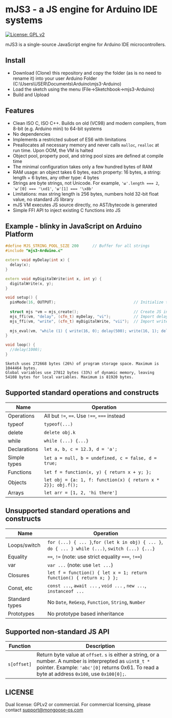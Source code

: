 # mJS3 - a JS engine for Arduino IDE systems

[![License: GPL v2](https://img.shields.io/badge/License-GPL%20v2-blue.svg)](https://www.gnu.org/licenses/old-licenses/gpl-2.0.en.html)

mJS3 is a single-source JavaScript engine for Arduino IDE microcontrollers.

## Install

- Download (Clone) this repository and copy the folder (as is no need to rename it) into your user Arduino Folder (C:\Users\USER\Documents\Arduino\mjs3-Arduino)
- Load the sketch using the menu (File->Sketchbook->mjs3-Arduino)
- Build and Upload

## Features

- Clean ISO C, ISO C++. Builds on old (VC98) and modern compilers, from 8-bit (e.g. Arduino mini) to 64-bit systems
- No dependencies
- Implements a restricted subset of ES6 with limitations
- Preallocates all necessary memory and never calls `malloc`, `realloc`
  at run time. Upon OOM, the VM is halted
- Object pool, property pool, and string pool sizes are defined at compile time
- The minimal configuration takes only a few hundred bytes of RAM
- RAM usage: an object takes 6 bytes, each property: 16 bytes,
  a string: length + 6 bytes, any other type: 4 bytes
- Strings are byte strings, not Unicode.
  For example, `'ы'.length === 2`, `'ы'[0] === '\xd1'`, `'ы'[1] === '\x8b'`
- Limitations: max string length is 256 bytes, numbers hold
  32-bit float value, no standard JS library
- mJS VM executes JS source directly, no AST/bytecode is generated
- Simple FFI API to inject existing C functions into JS

## Example - blinky in JavaScript on Arduino Platform

```c++
#define MJS_STRING_POOL_SIZE 200      // Buffer for all strings
#include "mjs3-Arduino.c"                     

extern void myDelay(int x) { 
  delay(x);
}

extern void myDigitalWrite(int x, int y) {
  digitalWrite(x, y);
}

void setup() {
  pinMode(16, OUTPUT);                                  // Initialize the LED_BUILTIN pin as an output
  
  struct mjs *vm = mjs_create();                        // Create JS instance
  mjs_ffi(vm, "delay", (cfn_t) myDelay, "vi");          // Import delay()
  mjs_ffi(vm, "write", (cfn_t) myDigitalWrite, "vii");  // Import write()
  
  mjs_eval(vm, "while (1) { write(16, 0); delay(500); write(16, 1); delay(500); }", -1);
}

void loop() {
  //delay(1000);
}

```

```
Sketch uses 272668 bytes (26%) of program storage space. Maximum is 1044464 bytes.
Global variables use 27812 bytes (33%) of dynamic memory, leaving 54108 bytes for local variables. Maximum is 81920 bytes.
```

## Supported standard operations and constructs

| Name              |  Operation                   |
| ----------------- | ---------------------------- |
| Operations        | All but `!=`, `==`. Use `!==`, `===` instead |
| typeof            | `typeof(...)`                |
| delete            | `delete obj.k`               |
| while  					  | `while (...) {...}`          |
| Declarations      | `let a, b, c = 12.3, d = 'a'; ` |
| Simple types      | `let a = null, b = undefined, c = false, d = true;` |
| Functions         | `let f = function(x, y) { return x + y; }; ` |
| Objects           | `let obj = {a: 1, f: function(x) { return x * 2}}; obj.f();` |
| Arrays            | `let arr = [1, 2, 'hi there']` |


## Unsupported standard operations and constructs

| Name              |  Operation                                |
| ----------------- | ----------------------------------------- |
| Loops/switch      | `for (...) { ... }`,`for (let k in obj) { ... }`, `do { ... } while (...)`, `switch (...) {...}` |
| Equality          | `==`, `!=`  (note: use strict equality `===`, `!==`) |
| var               | `var ...`  (note: use `let ...`) |
| Closures          | `let f = function() { let x = 1; return function() { return x; } };`  |
| Const, etc        | `const ...`, `await ...` , `void ...` , `new ...`, `instanceof ...`  |
| Standard types    | No `Date`, `ReGexp`, `Function`, `String`, `Number` |
| Prototypes        | No prototype based inheritance |

## Supported non-standard JS API

| Function          |  Description                              |
| ----------------- | ----------------------------------------- |
| `s[offset]`       | Return byte value at `offset`. `s` is either a string, or a number. A number is interprepted as `uint8_t *` pointer. Example: `'abc'[0]` returns 0x61. To read a byte at address `0x100`, use `0x100[0];`. | |


## LICENSE

Dual license: GPLv2 or commercial. For commercial
licensing, please contact support@mongoose-os.com

